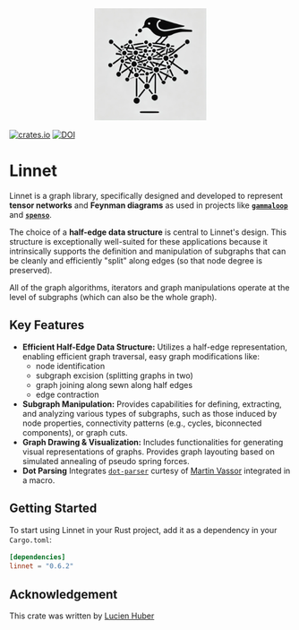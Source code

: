 <div align="center">
<picture>
  <source media="(prefers-color-scheme: dark)" srcset="https://raw.githubusercontent.com/alphal00p/linnet/6ecc76560c68fa3c988e64f0e46f3009e84cca3d/assets/linnet-logo.webp">
  <img src="https://raw.githubusercontent.com/alphal00p/linnet/6ecc76560c68fa3c988e64f0e46f3009e84cca3d/assets/linnet-logo.webp" width="200" height="200">
</picture>
</div>

[![crates.io](https://img.shields.io/crates/v/linnet.svg)](https://crates.io/crates/linnet)
[![DOI](https://zenodo.org/badge/DOI/10.5281/zenodo.15494394.svg)](https://doi.org/10.5281/zenodo.15494394)
# Linnet

Linnet is a graph library, specifically designed and developed to represent **tensor networks** and **Feynman diagrams** as used in projects like **[`gammaloop`](https://github.com/alphal00p/gammaloop)** and **[`spenso`](https://github.com/alphal00p/spenso)**.

The choice of a **half-edge data structure** is central to Linnet's design. This structure is exceptionally well-suited for these applications because it intrinsically supports the definition and manipulation of subgraphs that can be cleanly and efficiently "split" along edges (so that node degree is preserved).

All of the graph algorithms, iterators and graph manipulations operate at the level of subgraphs (which can also be the whole graph).

## Key Features

*   **Efficient Half-Edge Data Structure:** Utilizes a half-edge representation, enabling efficient graph traversal, easy graph modifications like:
    - node identification
    - subgraph excision (splitting graphs in two)
    - graph joining along sewn along half edges
    - edge contraction
*   **Subgraph Manipulation:** Provides capabilities for defining, extracting, and analyzing various types of subgraphs, such as those induced by node properties, connectivity patterns (e.g., cycles, biconnected components), or graph cuts.
*   **Graph Drawing & Visualization:** Includes functionalities for generating visual representations of graphs. Provides graph layouting based on simulated annealing of pseudo spring forces.
* **Dot Parsing** Integrates [`dot-parser`](https://codeberg.org/bromind/dot-parser/) curtesy of [Martin Vassor](mailto:martin@vassor.org?subject=[dot-parser]) integrated in a macro.

## Getting Started

To start using Linnet in your Rust project, add it as a dependency in your `Cargo.toml`:

```toml
[dependencies]
linnet = "0.6.2"
```

## Acknowledgement

This crate was written by [Lucien Huber](https://github.com/lcnbr/)
